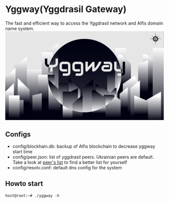 # Yggway(Yggdrasil Gateway)

The fast and efficient way to access the Yggdrasil network and Alfis domain name system.
![Logo](/design/Logo.png?raw=true)

## Configs

* config/blockhain.db: backup of Alfis blockchain to decrease yggway start time
* config/peer.json: list of yggdrasil peers. Ukrainian peers are default. Take a look at [peer's list](https://github.com/yggdrasil-network/public-peers) to find a better list for yourself
* config/resolv.conf: default dns config for the system

## Howto start

```console
host@root:~# ./yggway -h
```
